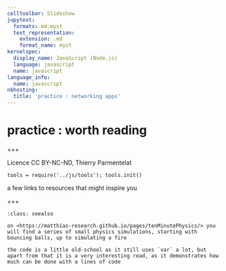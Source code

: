 ```yaml
---
celltoolbar: Slideshow
jupytext:
  formats: md:myst
  text_representation:
    extension: .md
    format_name: myst
kernelspec:
  display_name: JavaScript (Node.js)
  language: javascript
  name: javascript
language_info:
  name: javascript
nbhosting:
  title: 'practice : networking apps'
---
```


# practice : worth reading

+++

Licence CC BY-NC-ND, Thierry Parmentelat

```{code-cell}
tools = require('../js/tools'); tools.init()
```

a few links to resources that might inspire you

+++

````{admonition} tenMinutesPhysics
:class: seealso

on <https://matthias-research.github.io/pages/tenMinutePhysics/> you will find a series of small physics simulations, starting with bouncing balls, up to simulating a fire

the code is a little old-school as it still uses `var` a lot, but apart from that it is a very interesting read, as it demonstrates how much can be done with a lines of code
````
